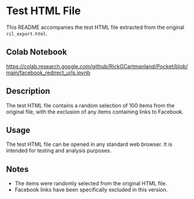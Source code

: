 
# Test HTML File

This README accompanies the test HTML file extracted from the original `ril_export.html`.

## Colab Notebook

https://colab.research.google.com/github/RickGCartmanland/Pocket/blob/main/facebook_redirect_urls.ipynb

## Description

The test HTML file contains a random selection of 100 items from the original file, with the exclusion of any items containing links to Facebook.

## Usage

The test HTML file can be opened in any standard web browser. It is intended for testing and analysis purposes.

## Notes

- The items were randomly selected from the original HTML file.
- Facebook links have been specifically excluded in this version.


